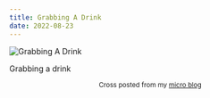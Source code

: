 ```yaml
---
title: Grabbing A Drink
date: 2022-08-23
---
```

![Grabbing A Drink](/98abf826f2.jpg)

<p>Grabbing a drink</p>



<center><small>Cross posted from my <a href='http://micro.blog/joshnicholas'>micro blog</a></small></center>

    
